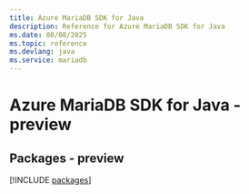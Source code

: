 ```yaml
---
title: Azure MariaDB SDK for Java
description: Reference for Azure MariaDB SDK for Java
ms.date: 08/08/2025
ms.topic: reference
ms.devlang: java
ms.service: mariadb
---
```

# Azure MariaDB SDK for Java - preview
## Packages - preview
[!INCLUDE [packages](mariadb-index.md)]